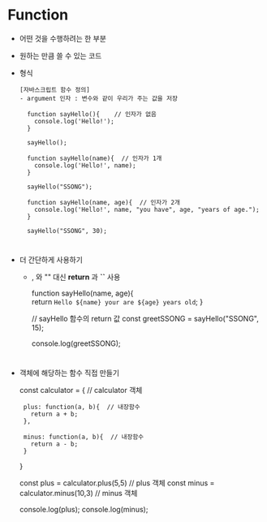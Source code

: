 # Function 
- 어떤 것을 수행하려는 한 부분
- 원하는 만큼 쓸 수 있는 코드 

- 형식 

      [자바스크립트 함수 정의] 
      - argument 인자 : 변수와 같이 우리가 주는 값을 저장 

        function sayHello(){    // 인자가 없음 
          console.log('Hello!');
        }

        sayHello();

        function sayHello(name){  // 인자가 1개  
          console.log('Hello!', name);
        }

        sayHello("SSONG");

        function sayHello(name, age){  // 인자가 2개 
          console.log('Hello!', name, "you have", age, "years of age.");
        }

        sayHello("SSONG", 30);

# 

- 더 간단하게 사용하기 
  - , 와 "" 대신 **return** 과 **``** 사용

      function sayHello(name, age){  
        return `Hello ${name} your are ${age} years old`;
      }

      // sayHello 함수의 return 값 
      const greetSSONG = sayHello("SSONG", 15);

      console.log(greetSSONG);
      
#

- 객체에 해당하는 함수 직접 만들기 

    
     const calculator = {   // calculator 객체 
     
       plus: function(a, b){  // 내장함수 
         return a + b;
       },

       minus: function(a, b){  // 내장함수 
         return a - b;
       }
     }

     const plus = calculator.plus(5,5)  // plus 객체
     const minus = calculator.minus(10,3) // minus 객체 

     console.log(plus);
     console.log(minus);
